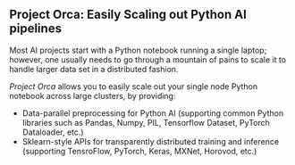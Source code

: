 ## Project Orca: Easily Scaling out Python AI pipelines

Most AI projects start with a Python notebook running a single laptop; however, one usually needs to go through a mountain of pains to scale it to handle larger data set in a distributed fashion. 

_Project Orca_ allows you to easily scale out your single node Python notebook across large clusters, by providing:
* Data-parallel preprocessing for Python AI (supporting common Python libraries such as Pandas, Numpy, PIL, Tensorflow Dataset, PyTorch Dataloader, etc.) 
* Sklearn-style APIs for transparently distributed training and inference (supporting TensroFlow, PyTorch, Keras, MXNet, Horovod, etc.)

